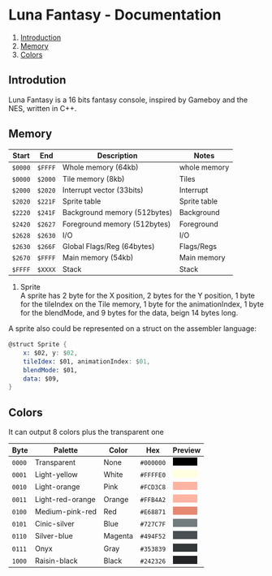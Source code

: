 # Luna Fantasy - Documentation

1. [Introduction](#introduction)
1. [Memory](#memory)
1. [Colors](#colors)

## Introdution

Luna Fantasy is a 16 bits fantasy console, inspired by Gameboy and the NES, written in C++.

## Memory

| Start  | End    | Description                  | Notes        |
|--------|--------|------------------------------|--------------|
|`$0000` |`$FFFF` | Whole memory (64kb)          | whole memory |
|`$0000` |`$2000` | Tile memory (8kb)            | Tiles        |
|`$2000` |`$2020` | Interrupt vector (33bits)    | Interrupt    |
|`$2020` |`$221F` | Sprite table                 | Sprite table |
|`$2220` |`$241F` | Background memory (512bytes) | Background   |
|`$2420` |`$2627` | Foreground memory (512bytes) | Foreground   |
|`$2628` |`$2630` | I/O                          | I/O          |
|`$2630` |`$266F` | Global Flags/Reg (64bytes)   | Flags/Regs   |
|`$2670` |`$FFFF` | Main memory (54kb)           | Main memory  |
|`$FFFF` |`$XXXX` | Stack                        | Stack        |

1. Sprite <br>
A sprite has 2 byte for the X position, 2 bytes for the Y position,
1 byte for the tileIndex on the Tile memory, 1 byte for the animationIndex,
1 byte for the blendMode, and 9 bytes for the data, beign 14 bytes long.

A sprite also could be represented on a struct on the assembler language:
```asm
@struct Sprite {
    x: $02, y: $02,
    tileIdex: $01, animationIndex: $01,
    blendMode: $01,
    data: $09,
}
```

## Colors

It can output 8 colors plus the transparent one

| Byte   | Palette          | Color   | Hex       | Preview                                            |
|--------|------------------|---------|-----------|----------------------------------------------------|
| `0000` | Transparent      | None    | `#000000` | ![Transparent](./assets/Transparent.png)           |
| `0001` | Light-yellow     | White   | `#FFFFE0` | ![Light-yellow](./assets/Light-yellow.png)         |
| `0010` | Light-orange     | Pink    | `#FCD3C8` | ![Light-orange](./assets/Light-orange.png)         |
| `0011` | Light-red-orange | Orange  | `#FFB4A2` | ![Light-red-orange](./assets/Light-red-orange.png) |
| `0100` | Medium-pink-red  | Red     | `#E68871` | ![Medium-pink-red](./assets/Medium-red-pink.png)   |
| `0101` | Cinic-silver     | Blue    | `#727C7F` | ![Cinic-silver](./assets/Cinic-silver.png)         |
| `0110` | Silver-blue      | Magenta | `#494F52` | ![Silver-blue](./assets/Silver-blue.png)           |
| `0111` | Onyx             | Gray    | `#353839` | ![Onyx](./assets/Onyx.png)                         |
| `1000` | Raisin-black     | Black   | `#242326` | ![Raisin-black](./assets/Raisin-black.png)         |
